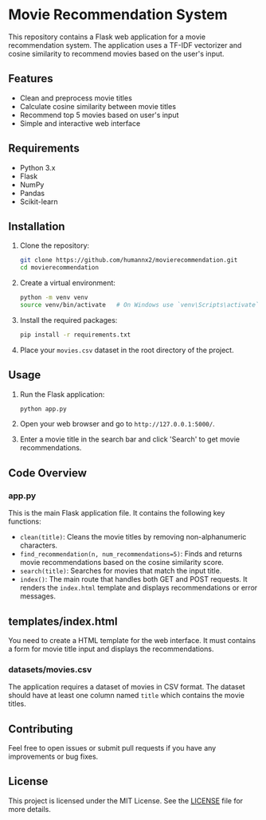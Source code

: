 # Movie Recommendation System

This repository contains a Flask web application for a movie recommendation system. The application uses a TF-IDF vectorizer and cosine similarity to recommend movies based on the user's input.

## Features

- Clean and preprocess movie titles
- Calculate cosine similarity between movie titles
- Recommend top 5 movies based on user's input
- Simple and interactive web interface

## Requirements

- Python 3.x
- Flask
- NumPy
- Pandas
- Scikit-learn

## Installation

1. Clone the repository:
    ```sh
    git clone https://github.com/humannx2/movierecommendation.git
    cd movierecommendation
    ```

2. Create a virtual environment:
    ```sh
    python -m venv venv
    source venv/bin/activate   # On Windows use `venv\Scripts\activate`
    ```

3. Install the required packages:
    ```sh
    pip install -r requirements.txt
    ```

4. Place your `movies.csv` dataset in the root directory of the project.

## Usage

1. Run the Flask application:
    ```sh
    python app.py
    ```

2. Open your web browser and go to `http://127.0.0.1:5000/`.

3. Enter a movie title in the search bar and click 'Search' to get movie recommendations.

## Code Overview

### app.py

This is the main Flask application file. It contains the following key functions:

- `clean(title)`: Cleans the movie titles by removing non-alphanumeric characters.
- `find_recommendation(n, num_recommendations=5)`: Finds and returns movie recommendations based on the cosine similarity score.
- `search(title)`: Searches for movies that match the input title.
- `index()`: The main route that handles both GET and POST requests. It renders the `index.html` template and displays recommendations or error messages.

## templates/index.html

You need to create a HTML template for the web interface. It must contains a form for movie title input and displays the recommendations.

### datasets/movies.csv

The application requires a dataset of movies in CSV format. The dataset should have at least one column named `title` which contains the movie titles.

## Contributing

Feel free to open issues or submit pull requests if you have any improvements or bug fixes.

## License

This project is licensed under the MIT License. See the [LICENSE](LICENSE) file for more details.
